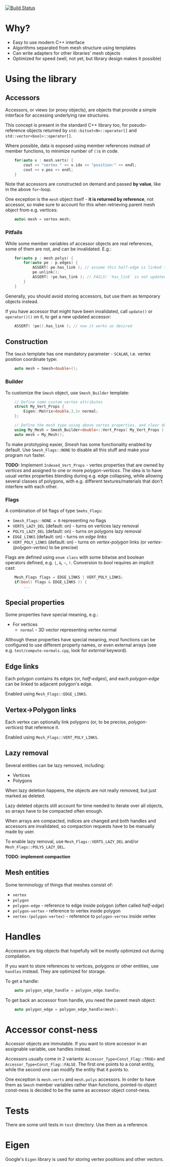 [![Build Status](https://travis-ci.org/atablash/smesh-accessors-old.svg?branch=master)](https://travis-ci.org/atablash/smesh)

# Why?

* Easy to use modern C++ interface
* Algorithms separated from mesh structure using templates
* Can write adapters for other libraries' mesh objects
* Optimized for speed (well, not yet, but library design makes it possible)

# Using the library

## Accessors

Accessors, or views (or proxy objects), are objects that provide a simple interface for accessing underlying raw structures.

This concept is present in the standard C++ library too, for pseudo-reference objects returned by `std::bitset<N>::operator[]` and `std::vector<bool>::operator[]`.

Where possible, data is exposed using member references instead of member functions, to minimize number of `()`s in code.

```cpp
	for(auto v : mesh.verts) {
		cout << "vertex " << v.idx << "position:" << endl;
		cout << v.pos << endl;
	}
```

Note that accessors are constructed on demand and passed **by value**, like in the above `for`-loop.

One exception is the `mesh` object itself - **it is returned by reference**, not accessor, so make sure to account for this when retrieving parent mesh object from e.g. vertices:

```cpp
	auto& mesh = vertex.mesh;
```

### Pitfails

While some member variables of accessor objects are real references, some of them are not, and can be invalidated. E.g.:

```cpp
	for(auto p : mesh.polys) {
		for(auto pe : p.edges) {
			ASSERT( pe.has_link ); // assume this half-edge is linked to other half edge
			pe.unlink();
			ASSERT( !pe.has_link ); // FAILS! `has_link` is not updated
		}
	}
```

Generally, you should avoid storing accessors, but use them as temporary objects instead.

If you have accessor that might have been invalidated, call `update()` or `operator()()` on it, to get a new updated accessor:

```cpp
	ASSERT( !pe().has_link ); // now it works as desired
```

## Construction

The `Smesh` template has one mandatory parameter - `SCALAR`, i.e. vertex position coordinate type:

```cpp
	auto mesh = Smesh<double>();
```

### Builder

To customize the `Smesh` object, use `Smesh_Builder` template:

```cpp
	// Define some custom vertex attributes
	struct My_Vert_Props {
		Eigen::Matrix<double,3,1> normal;
	};

	// Define the mesh type using above vertex properties, and clear default flags
	using My_Mesh = Smesh_Builder<double>::Vert_Props( My_Vert_Props )::Flags( Smesh_Flags::NONE )::Smesh;
	auto mesh = My_Mesh();
```

To make prototyping easier, *Smesh* has some functionality enabled by default. Use `Smesh_Flags::NONE` to disable all this stuff and make your program run faster.

**TODO:** Implement `Indexed_Vert_Props` - vertex properties that are owned by *vertices* and assigned to one or more *polygon-vertices*. The idea is to have usual vertex properties blending during e.g. edge collapsing, while allowing several classes of polygons, with e.g. different textures/materials that don't interfere with each other.

### Flags

A combination of bit flags of type `Smehs_Flags`:

* `Smesh_Flags::NONE = 0` representing no flags
* `VERTS_LAZY_DEL` (default: on) - turns on vertices lazy removal
* `POLYS_LAZY_DEL` (default: on) - turns on polygons lazy removal
* `EDGE_LINKS` (default: on) - turns on *edge links*
* `VERT_POLY_LINKS` (default: on) - turns on *vertex-polygon* links (or *vertex-(polygon-vertex)* to be precise)

Flags are defined using `enum class` with some bitwise and boolean operators defined, e.g. `|`, `&`, `~`, `!`. Conversion to *bool* requires an implicit cast:

```cpp
	Mesh_Flags flags = EDGE_LINKS | VERT_POLY_LINKS;
	if(bool( flags & EDGE_LINKS )) {
		...
```

## Special properties

Some properties have special meaning, e.g.:

* For vertices
	* `normal` - 3D vector representing vertex normal

Although these properties have special meaning, most functions can be configured to use different property names, or even external arrays (see e.g. `test/compute-normals.cpp`, look for *external* keyword).

## Edge links

Each polygon contains its edges (or, *half-edges*), and each *polygon-edge* can be linked to adjacent polygon's edge.

Enabled using `Mesh_Flags::EDGE_LINKS`.

## Vertex->Polygon links

Each vertex can optionally link polygons (or, to be precise, *polygon-vertices*) that reference it.

Enabled using `Mesh_Flags::VERT_POLY_LINKS`.

## Lazy removal

Several entities can be lazy removed, including:

* Vertices
* Polygons

When lazy deletion happens, the objects are not really removed, but just marked as deleted.

Lazy deleted objects still account for time needed to iterate over all objects, so arrays have to be compacted often enough.

When arrays are compacted, indices are changed and both handles and accessors are invalidated, so compaction requests have to be manually made by user.

To enable lazy removal, use `Mesh_Flags::VERTS_LAZY_DEL` and/or `Mesh_Flags::POLYS_LAZY_DEL`.

**TODO: implement compaction**

## Mesh entities

Some terminology of things that meshes consist of:

* `vertex`
* `polygon`
* `polygon-edge` - reference to edge inside polygon (often called *half-edge*)
* `polygon-vertex` - reference to vertex inside polygon
* `vertex-(polygon-vertex)` - reference to `polygon-vertex` inside vertex

# Handles

Accessors are big objects that hopefully will be mostly optimized out during compilation.

If you want to store references to vertices, polygons or other entities, use `handles` instead. They are optimized for storage.

To get a handle:

```cpp
	auto polygon_edge_handle = polygon_edge.handle;
```

To get back an accessor from handle, you need the parent mesh object:

```cpp
	auto polygon_edge = polygon_edge_handle(mesh);
```

# Accessor const-ness

Accessor objects are immutable. If you want to store accessor in an assignable variable, use handles instead.

Accessors usually come in 2 variants: `Accessor_Type<Const_Flag::TRUE>` and `Accessor_Type<Const_Flag::FALSE`. The first one points to a const entity, while the second one can modify the entity that it points to.

One exception is `mesh.verts` and `mesh.polys` accessors. In order to have them as `Smesh` member variables rather than functions, pointed-to object const-ness is decided to be the same as accessor object const-ness.

# Tests

There are some unit tests in `test` directory. Use them as a reference.


# Eigen

Google's `Eigen` library is used for storing vertex positions and other vectors.

